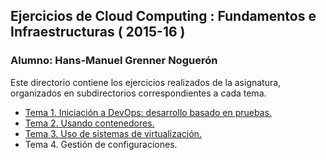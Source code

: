 ## Ejercicios de Cloud Computing : Fundamentos e Infraestructuras ( 2015-16 )

### Alumno: Hans-Manuel Grenner Noguerón

Este directorio contiene los ejercicios realizados de la asignatura, organizados en subdirectorios correspondientes a cada tema.

* [Tema 1. Iniciación a DevOps: desarrollo basado en pruebas.](Tema1)
* [Tema 2. Usando contenedores.](Tema2)
* [Tema 3. Uso de sistemas de virtualización.](Tema3)
* Tema 4. Gestión de configuraciones.
